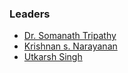 ### Leaders
* [Dr. Somanath Tripathy](mailto:somanath.tripathy@owasp.org)
* [Krishnan s. Narayanan](mailto:krishnan.snarayanan@owasp.org)
* [Utkarsh Singh](mailto:utkarsh.singh@owasp.org)
